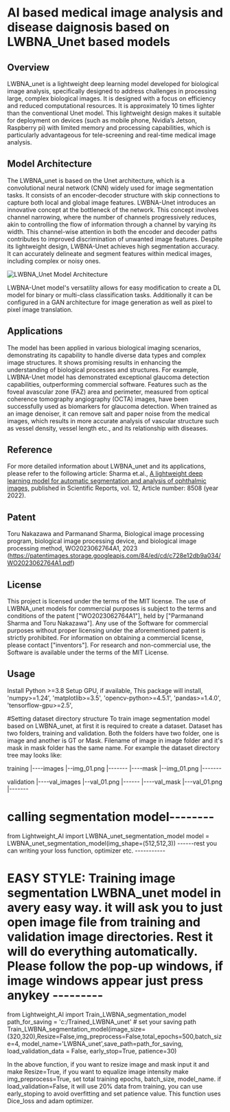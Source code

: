 # AI based medical image analysis and disease daignosis based on LWBNA_Unet based models

## Overview
LWBNA_unet is a lightweight deep learning model developed for biological image analysis, specifically designed to address challenges in processing large, complex biological images. It is designed with a focus on efficiency and reduced computational resources. It is approximately 10 times lighter than the conventional Unet model. This lightweight design makes it suitable for deployment on devices (such as mobile phone, Nvidia’s Jetson, Raspberry pi) with limited memory and processing capabilities, which is particularly advantageous for tele-screening and real-time medical image analysis.

## Model Architecture
The LWBNA_unet is based on the Unet architecture, which is a convolutional neural network (CNN) widely used for image segmentation tasks. It consists of an encoder-decoder structure with skip connections to capture both local and global image features. LWBNA-Unet introduces an innovative concept at the bottleneck of the network. This concept involves channel narrowing, where the number of channels progressively reduces, akin to controlling the flow of information through a channel by varying its width. This channel-wise attention in both the encoder and decoder paths contributes to improved discrimination of unwanted image features. Despite its lightweight design, LWBNA-Unet achieves high segmentation accuracy. It can accurately delineate and segment features within medical images, including complex or noisy ones.

![LWBNA_Unet Model Architecture](https://github.com/parmanandsharma/LWBNA_Models/blob/master/LWBNA_unet_architecture.png?raw=true)

LWBNA-Unet model's versatility allows for easy modification to create a DL model for binary or multi-class classification tasks. Additionally it can be configured in a GAN architecture for image generation as well as pixel to pixel image translation. 


## Applications
The model has been applied in various biological imaging scenarios, demonstrating its capability to handle diverse data types and complex image structures. It shows promising results in enhancing the understanding of biological processes and structures. For example, LWBNA-Unet model has demonstrated exceptional glaucoma detection capabilities, outperforming commercial software. Features such as the foveal avascular zone (FAZ) area and perimeter, measured from optical coherence tomography angiography (OCTA) images, have been successfully used as biomarkers for glaucoma detection. When trained as an image denoiser, it can remove salt and paper noise from the medical images, which results in more accurate analysis of vascular structure such as vessel density, vessel length etc., and its relationship with diseases. 

## Reference
For more detailed information about LWBNA_unet and its applications, please refer to the following article: Sharma et.al., [A lightweight deep learning model for automatic segmentation and analysis of ophthalmic images,](https://www.nature.com/articles/s41598-022-12486-w) published in Scientific Reports, vol. 12, Article number: 8508 (year 2022).

## Patent
Toru Nakazawa and Parmanand Sharma, Biological image processing program, biological image processing device, and biological image processing method, WO2023062764A1, 2023 (https://patentimages.storage.googleapis.com/84/ed/cd/c728e12db9a034/WO2023062764A1.pdf)


## License
This project is licensed under the terms of the MIT license.
The use of LWBNA_unet models for commercial purposes is subject to the terms and conditions of the patent ["WO2023062764A1"], held by ["Parmanand Sharma and Toru Nakazawa"]. Any use of the Software for commercial purposes without proper licensing under the aforementioned patent is strictly prohibited. For information on obtaining a commercial license, please contact ["inventors"].
For research and non-commercial use, the Software is available under the terms of the MIT License.

## Usage
Install Python >=3.8
Setup GPU, if available,
This package will install,
'numpy>=1.24',
'matplotlib>=3.5',
'opencv-python>=4.5.1', 
'pandas>=1.4.0',
'tensorflow-gpu>=2.5',

#Setting dataset directory structure
To train image segmentation model based on LWBNA_unet, at first it is required to create a dataset. Dataset has two folders, training and validation. Both the folders have two folder, one is image and another is GT or Mask. Filename of image in image folder and it's mask in mask folder has the same name. For example the dataset directory tree may looks like:

training
   |----images
      |--img_01.png 
      |-------
   |----mask
      |--img_01.png
      |-------
     
validation
   |----val_images
       |--val_01.png
       |------
  |----val_mask
       |---val_01.png
       |-------
        
# calling segmentation model--------
from Lightweight_AI import LWBNA_unet_segmentation_model
model = LWBNA_unet_segmentation_model(img_shape=(512,512,3))
------rest you can writing your loss function, optimizer etc. -----------

# EASY STYLE: Training image segmentation LWBNA_unet model in avery easy way. it will ask you to just open image file from training and validation image directories. Rest it will do everything automatically. Please follow the pop-up windows, if image windows appear just press anykey ---------

from Lightweight_AI import Train_LWBNA_segmentation_model
path_for_saving = 'c:/Trained_LWBNA_unet' # set your saving path
Train_LWBNA_segmentation_model(image_size=(320,320),Resize=False,img_preprocess=False,total_epochs=500,batch_size=4,
                        model_name='LWBNA_unet',save_path=path_for_saving, load_validation_data = False, early_stop=True, patience=30)

In the above function, if you want to resize image and mask input it and make Resize=True, if you want to equalize image intensity make img_preprocess=True, set total training epochs, batch_size, model_name. if load_validation=False, it will use 20% data from training, you can use early_stoping to avoid overfitting and set patience value. This function uses Dice_loss and adam optimizer.
